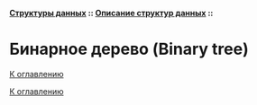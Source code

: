 **[Структуры данных](../../README.md#data-structures) :: [Описание структур данных](../../README.md#data-structures-descriptions) ::**
# Бинарное дерево (Binary tree)

<!--

-->

[К оглавлению](../../README.md#data-structures-descriptions)



[К оглавлению](../../README.md#data-structures-descriptions)
